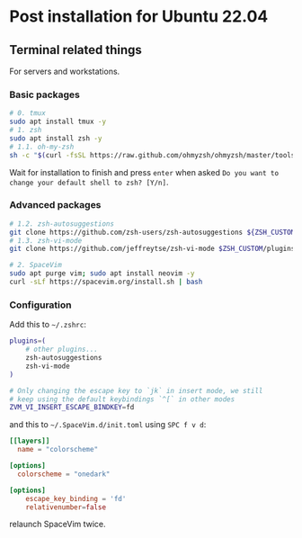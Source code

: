 # Post installation for Ubuntu 22.04

## Terminal related things

For servers and workstations.

###  Basic packages

```sh
# 0. tmux
sudo apt install tmux -y
# 1. zsh
sudo apt install zsh -y
# 1.1. oh-my-zsh
sh -c "$(curl -fsSL https://raw.github.com/ohmyzsh/ohmyzsh/master/tools/install.sh)"
```

Wait for installation to finish and press `enter` when asked `Do you want to change your default shell to zsh? [Y/n]`.
    

### Advanced packages

```sh
# 1.2. zsh-autosuggestions
git clone https://github.com/zsh-users/zsh-autosuggestions ${ZSH_CUSTOM:-~/.oh-my-zsh/custom}/plugins/zsh-autosuggestions
# 1.3. zsh-vi-mode
git clone https://github.com/jeffreytse/zsh-vi-mode $ZSH_CUSTOM/plugins/zsh-vi-mode

# 2. SpaceVim
sudo apt purge vim; sudo apt install neovim -y
curl -sLf https://spacevim.org/install.sh | bash
```

### Configuration

Add this to `~/.zshrc`:

```sh
plugins=( 
    # other plugins...
    zsh-autosuggestions
    zsh-vi-mode
)

# Only changing the escape key to `jk` in insert mode, we still
# keep using the default keybindings `^[` in other modes
ZVM_VI_INSERT_ESCAPE_BINDKEY=fd
```

and this to `~/.SpaceVim.d/init.toml` using `SPC f v d`:

```toml
[[layers]]
  name = "colorscheme"

[options]
  colorscheme = "onedark"

[options]
    escape_key_binding = 'fd'
    relativenumber=false
```

relaunch SpaceVim twice.